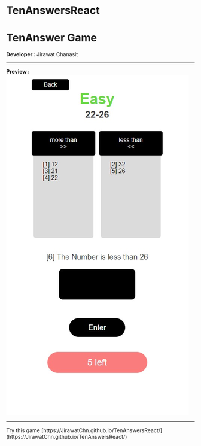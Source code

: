 # TenAnswersReact

<h1> TenAnswer Game </h1>
<b> Developer : </b> Jirawat Chanasit  <hr>
<b> Preview : </b><br>
<img src='./document/gameplay.jpg' alt='sample'><hr>
Try this game [https://JirawatChn.github.io/TenAnswersReact/](https://JirawatChn.github.io/TenAnswersReact/)
